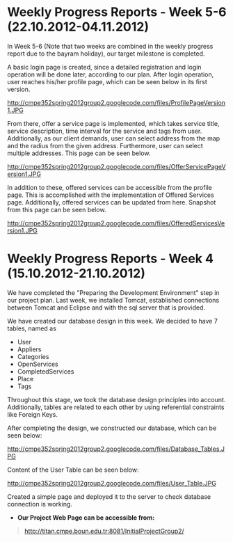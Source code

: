 # Weekly Progress Reports - Week 5-6 (22.10.2012-04.11.2012) #

In Week 5-6 (Note that two weeks are combined in the weekly progress report due to the bayram holiday), our target milestone is completed.

A basic login page is created, since a detailed registration and login operation will be done later, according to our plan. After login operation, user reaches his/her profile page, which can be seen below in its first version.

http://cmpe352spring2012group2.googlecode.com/files/ProfilePageVersion1.JPG

From there, offer a service page is implemented, which takes service title, service description, time interval for the service and tags from user. Additionally, as our client demands, user can select address from the map and the radius from the given address. Furthermore, user can select multiple addresses. This page can be seen below.

http://cmpe352spring2012group2.googlecode.com/files/OfferServicePageVersion1.JPG

In addition to these, offered services can be accessible from the profile page. This is accomplished with the implementation of Offered Services page. Additionally, offered services can be updated from here. Snapshot from this page can be seen below.

http://cmpe352spring2012group2.googlecode.com/files/OfferedServicesVersion1.JPG


# Weekly Progress Reports - Week 4 (15.10.2012-21.10.2012) #

We have completed the "Preparing the Development Environment" step in our project plan. Last week, we installed Tomcat, established connections between Tomcat and Eclipse and with the sql server that is provided.

We have created our database design in this week.  We decided to have 7 tables, named as
  * User
  * Appliers
  * Categories
  * OpenServices
  * CompletedServices
  * Place
  * Tags

Throughout this stage, we took the database design principles into account. Additionally, tables are related to each other by using referential constraints like Foreign Keys.

After completing the design, we constructed our database, which can be seen below:

http://cmpe352spring2012group2.googlecode.com/files/Database_Tables.JPG

Content of the User Table can be seen below:

http://cmpe352spring2012group2.googlecode.com/files/User_Table.JPG

Created a simple page and deployed it to the server to check database connection is working.

  * **Our Project Web Page can be accessible from:**

> http://titan.cmpe.boun.edu.tr:8081/InitialProjectGroup2/